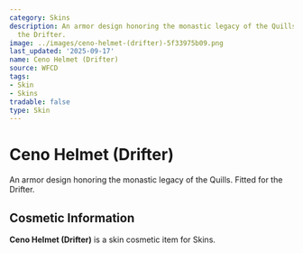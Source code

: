 ```yaml
---
category: Skins
description: An armor design honoring the monastic legacy of the Quills. Fitted for
  the Drifter.
image: ../images/ceno-helmet-(drifter)-5f33975b09.png
last_updated: '2025-09-17'
name: Ceno Helmet (Drifter)
source: WFCD
tags:
- Skin
- Skins
tradable: false
type: Skin
---
```


# Ceno Helmet (Drifter)

An armor design honoring the monastic legacy of the Quills. Fitted for the Drifter.

## Cosmetic Information

**Ceno Helmet (Drifter)** is a skin cosmetic item for Skins.

